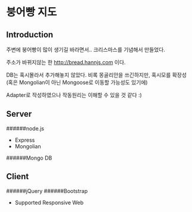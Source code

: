붕어빵 지도
=======
Introduction
------------
주변에 붕어빵이 많이 생기길 바라면서..  크리스마스를 기념해서 만들었다.

주소가 바뀌지않는 한  http://bread.hannjs.com 이다.

DB는 혹시몰라서 추가해놓지 않았다. 비록 몽골리안을 쓰긴하지만, 혹시모를 확장성 (혹은 Mongolian이 아닌 Mongoose로 이동할 가능성도 있기에)

Adapter로 작성하였으나 작동원리는 이해할 수 있을 것 같다 :)

Server
-------
######node.js

 * Express
 * Mongolian
 
######Mongo DB

Client
------
######jQuery
######Bootstrap
 *  Supported Responsive Web